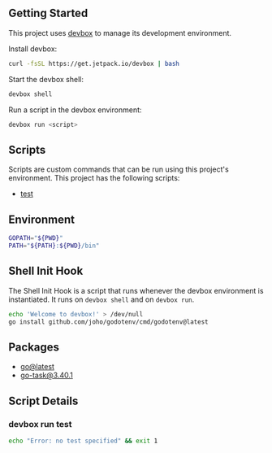 <!-- gen-readme start - generated by https://github.com/jetify-com/devbox/ -->
## Getting Started
This project uses [devbox](https://github.com/jetify-com/devbox) to manage its development environment.

Install devbox:
```sh
curl -fsSL https://get.jetpack.io/devbox | bash
```

Start the devbox shell:
```sh 
devbox shell
```

Run a script in the devbox environment:
```sh
devbox run <script>
```
## Scripts
Scripts are custom commands that can be run using this project's environment. This project has the following scripts:

* [test](#devbox-run-test)

## Environment

```sh
GOPATH="${PWD}"
PATH="${PATH}:${PWD}/bin"
```

## Shell Init Hook
The Shell Init Hook is a script that runs whenever the devbox environment is instantiated. It runs 
on `devbox shell` and on `devbox run`.
```sh
echo 'Welcome to devbox!' > /dev/null
go install github.com/joho/godotenv/cmd/godotenv@latest
```

## Packages

* [go@latest](https://www.nixhub.io/packages/go)
* [go-task@3.40.1](https://www.nixhub.io/packages/go-task)

## Script Details

### devbox run test
```sh
echo "Error: no test specified" && exit 1
```
&ensp;



<!-- gen-readme end -->
